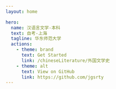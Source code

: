 ```yaml
---
layout: home

hero:
  name: 汉语言文学-本科
  text: 自考-上海
  tagline: 华东师范大学
  actions:
    - theme: brand
      text: Get Started
      link: /chineseLiterature/外国文学史
    - theme: alt
      text: View on GitHub
      link: https://github.com/jgsrty
---
```

